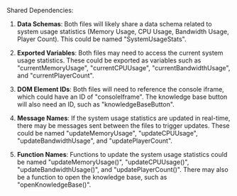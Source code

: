 Shared Dependencies:

1. **Data Schemas**: Both files will likely share a data schema related to system usage statistics (Memory Usage, CPU Usage, Bandwidth Usage, Player Count). This could be named "SystemUsageStats".

2. **Exported Variables**: Both files may need to access the current system usage statistics. These could be exported as variables such as "currentMemoryUsage", "currentCPUUsage", "currentBandwidthUsage", and "currentPlayerCount".

3. **DOM Element IDs**: Both files will need to reference the console iframe, which could have an ID of "consoleIframe". The knowledge base button will also need an ID, such as "knowledgeBaseButton".

4. **Message Names**: If the system usage statistics are updated in real-time, there may be messages sent between the files to trigger updates. These could be named "updateMemoryUsage", "updateCPUUsage", "updateBandwidthUsage", and "updatePlayerCount".

5. **Function Names**: Functions to update the system usage statistics could be named "updateMemoryUsage()", "updateCPUUsage()", "updateBandwidthUsage()", and "updatePlayerCount()". There may also be a function to open the knowledge base, such as "openKnowledgeBase()".